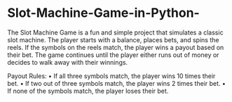 # Slot-Machine-Game-in-Python-
The Slot Machine Game is a fun and simple project that simulates a classic slot  machine. The player starts with a balance, places bets, and spins the reels. If the  symbols on the reels match, the player wins a payout based on their bet. The  game continues until the player either runs out of money or decides to walk away  with their winnings. 

Payout Rules: 
• If all three symbols match, the player wins 10 times their bet. 
• If two out of three symbols match, the player wins 2 times their bet. 
• If none of the symbols match, the player loses their bet. 
